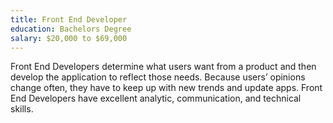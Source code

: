 ```yaml
---
title: Front End Developer
education: Bachelors Degree
salary: $20,000 to $69,000
---
```

Front End Developers determine what users want from a product and then develop the application to reflect those needs. Because users’ opinions change often, they have to keep up with new trends and update apps. Front End Developers have excellent analytic, communication, and technical skills.